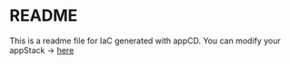 # README
This is a readme file for IaC generated with appCD.
You can modify your appStack -> [here](http://cloud.stackgen.com/appstacks/9db3a004-0cc3-475e-a2d2-95ebc3d864b7)
